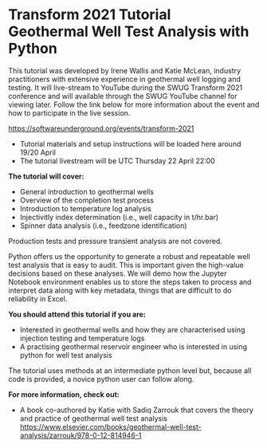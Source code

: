 # Transform 2021 Tutorial <br/>Geothermal Well Test Analysis with Python

This tutorial was developed by Irene Wallis and Katie McLean, industry practitioners with extensive experience in geothermal well logging and testing. It will live-stream to YouTube during the SWUG Transform 2021 conference and will available through the SWUG YouTube channel for viewing later. Follow the link below for more information about the event and how to participate in the live session. 

https://softwareunderground.org/events/transform-2021

- Tutorial materials and setup instructions will be loaded here around 19/20 April
- The tutorial livestream will be UTC Thursday 22 April 22:00

**The tutorial will cover:** 
- General introduction to geothermal wells
- Overview of the completion test process 
- Introduction to temperature log analysis
- Injectivitly index determination (i.e., well capacity in t/hr.bar)
- Spinner data analysis (i.e., feedzone identification)

Production tests and pressure transient analysis are not covered. 

Python offers us the opportunity to generate a robust and repeatable well test analysis that is easy to audit. This is important given the high-value decisions based on these analyses.
We will demo how the Jupyter Notebook environment enables us to store the steps taken to process and interpret data along with key metadata, things that are difficult to do reliability in Excel.  

**You should attend this tutorial if you are:**
- Interested in geothermal wells and how they are characterised using injection testing and temperature logs
- A practising geothermal reservoir engineer who is interested in using python for well test analysis

The tutorial uses methods at an intermediate python level but, because all code is provided, a novice python user can follow along.    

**For more information, check out:**
- A book co-authored by Katie with Sadiq Zarrouk that covers the theory and practice of geothermal well test analysis https://www.elsevier.com/books/geothermal-well-test-analysis/zarrouk/978-0-12-814946-1
